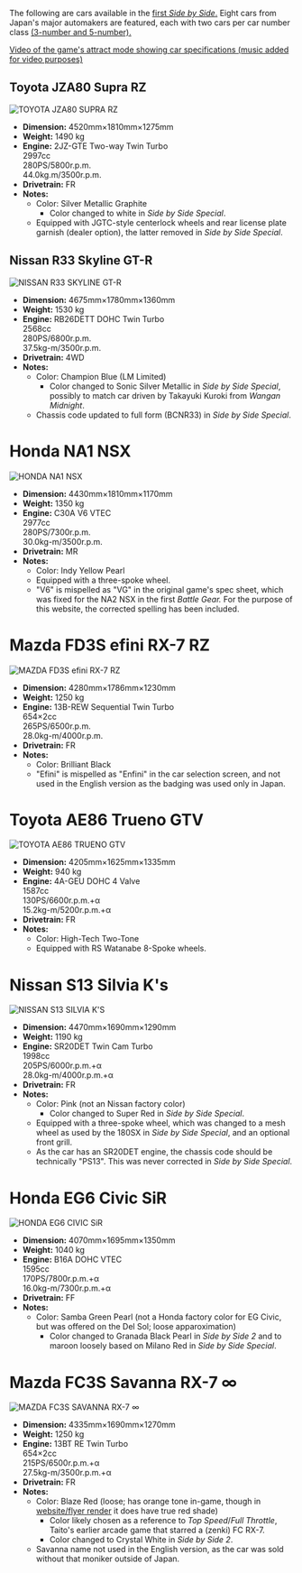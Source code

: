 The following are cars available in the [first *Side by Side*.](../sidebs/sbs1.md) Eight cars from Japan's major automakers are featured, each with two cars per car number class [(3-number and 5-number).](https://en.wikipedia.org/wiki/Vehicle_size_class#Japan)

[Video of the game's attract mode showing car specifications (music added for video purposes)](https://www.youtube.com/watch?v=cmusY-KHMt8)

## Toyota JZA80 Supra RZ

![TOYOTA JZA80 SUPRA RZ](/images/cars/sbs1/sidebs_jza80.png)
* **Dimension:** 4520mm×1810mm×1275mm
* **Weight:** 1490 kg
* **Engine:** 2JZ-GTE Two-way Twin Turbo
   <br>2997cc
   <br>280PS/5800r.p.m.
   <br>44.0kg.m/3500r.p.m.
* **Drivetrain:** FR
* **Notes:**
  * Color: Silver Metallic Graphite
    * Color changed to white in *Side by Side Special*.
  * Equipped with JGTC-style centerlock wheels and rear license plate garnish (dealer option), the latter removed in *Side by Side Special*.
 
## Nissan R33 Skyline GT-R

![NISSAN R33 SKYLINE GT-R](/images/cars/sbs1/sidebs_bcnr33.png)
* **Dimension:** 4675mm×1780mm×1360mm
* **Weight:** 1530 kg
* **Engine:** RB26DETT DOHC Twin Turbo
    <br>2568cc
    <br>280PS/6800r.p.m.
    <br>37.5kg-m/3500r.p.m.
* **Drivetrain:** 4WD
* **Notes:**
  * Color: Champion Blue (LM Limited)
    * Color changed to Sonic Silver Metallic in *Side by Side Special*, possibly to match car driven by Takayuki Kuroki from *Wangan Midnight*.
  * Chassis code updated to full form (BCNR33) in *Side by Side Special*. 

# Honda NA1 NSX
![HONDA NA1 NSX](/images/cars/sbs1/sidebs_na1.png)
* **Dimension:** 4430mm×1810mm×1170mm
* **Weight:** 1350 kg
* **Engine:** C30A V6 VTEC
    <br>2977cc
    <br>280PS/7300r.p.m.
    <br>30.0kg-m/3500r.p.m.
* **Drivetrain:** MR
* **Notes:**
  * Color: Indy Yellow Pearl
  * Equipped with a three-spoke wheel.
  * "V6" is mispelled as "VG" in the original game's spec sheet, which was fixed for the NA2 NSX in the first *Battle Gear.* For the purpose of this website, the corrected spelling has been included.
 
# Mazda FD3S efini RX-7 RZ
![MAZDA FD3S efini RX-7 RZ](/images/cars/sbs1/sidebs_fd3s.png)
* **Dimension:** 4280mm×1786mm×1230mm
* **Weight:** 1250 kg
* **Engine:** 13B-REW Sequential Twin Turbo
    <br>654×2cc
    <br>265PS/6500r.p.m.
    <br>28.0kg-m/4000r.p.m.
* **Drivetrain:** FR
* **Notes:**
  * Color: Brilliant Black
  * "Efini" is mispelled as "Enfini" in the car selection screen, and not used in the English version as the badging was used only in Japan.

# Toyota AE86 Trueno GTV
![TOYOTA AE86 TRUENO GTV](/images/cars/sbs1/sidebs_ae86t.png)
* **Dimension:** 4205mm×1625mm×1335mm
* **Weight:** 940 kg
* **Engine:** 4A-GEU DOHC 4 Valve
    <br>1587cc
    <br>130PS/6600r.p.m.+α
    <br>15.2kg-m/5200r.p.m.+α
* **Drivetrain:** FR
* **Notes:**
  * Color: High-Tech Two-Tone
  * Equipped with RS Watanabe 8-Spoke wheels.

# Nissan S13 Silvia K's
![NISSAN S13 SILVIA K'S](/images/cars/sbs1/sidebs_s13.png)
* **Dimension:** 4470mm×1690mm×1290mm
* **Weight:** 1190 kg
* **Engine:** SR20DET Twin Cam Turbo
    <br>1998cc
    <br>205PS/6000r.p.m.+α
    <br>28.0kg-m/4000r.p.m.+α
* **Drivetrain:** FR
* **Notes:**
  * Color: Pink (not an Nissan factory color)
     * Color changed to Super Red in *Side by Side Special*.
  * Equipped with a three-spoke wheel, which was changed to a mesh wheel as used by the 180SX in *Side by Side Special*, and an optional front grill.
  * As the car has an SR20DET engine, the chassis code should be technically "PS13". This was never corrected in *Side by Side Special*.

# Honda EG6 Civic SiR
![HONDA EG6 CIVIC SiR](/images/cars/sbs1/sidebs_eg6.png)
* **Dimension:** 4070mm×1695mm×1350mm
* **Weight:** 1040 kg
* **Engine:** B16A DOHC VTEC
    <br>1595cc
    <br>170PS/7800r.p.m.+α
    <br>16.0kg-m/7300r.p.m.+α
* **Drivetrain:** FF
* **Notes:**
  * Color: Samba Green Pearl (not a Honda factory color for EG Civic, but was offered on the Del Sol; loose apparoximation)
     * Color changed to Granada Black Pearl in *Side by Side 2* and to maroon loosely based on Milano Red in *Side by Side Special*.

# Mazda FC3S Savanna RX-7 ∞
![MAZDA FC3S SAVANNA RX-7 ∞](/images/cars/sbs1/sidebs_fc3s.png)
* **Dimension:** 4335mm×1690mm×1270mm
* **Weight:** 1250 kg
* **Engine:** 13BT RE Twin Turbo
    <br>654×2cc
    <br>215PS/6500r.p.m.+α
    <br>27.5kg-m/3500r.p.m.+α
* **Drivetrain:** FR
* **Notes:**
  * Color: Blaze Red (loose; has orange tone in-game, though in [website/flyer render](https://web.archive.org/web/19970516140013im_/http://www.taito.co.jp/gm/FC_TES.gif) it does have true red shade)
     * Color likely chosen as a reference to *Top Speed*/*Full Throttle*, Taito's earlier arcade game that starred a (zenki) FC RX-7.  
     * Color changed to Crystal White in *Side by Side 2*.
  * Savanna name not used in the English version, as the car was sold without that moniker outside of Japan. 
